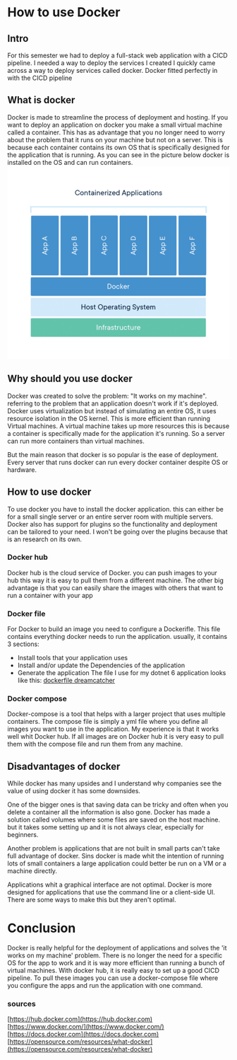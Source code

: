 # How to use Docker
## Intro
For this semester we had to deploy a full-stack web application with a CICD pipeline. I needed a way to deploy the services I created I quickly came across a way to deploy services called docker. Docker fitted perfectly in with the CICD pipeline 

## What is docker
Docker is made to streamline the process of deployment and hosting. If you want to deploy an application on docker you make a small virtual machine called a container. This has as advantage that you no longer need to worry about the problem that it runs on your machine but not on a server. This is because each container contains its own OS that is specifically designed for the application that is running. 
As you can see in the picture below docker is installed on the OS and can run containers.
![container-what-is-container.png](https://github.com/TjerkZ/S3-Dreamcatcher/blob/main/assets/container-what-is-container.png)
## Why should you use docker
Docker was created to solve the problem: "It works on my machine". referring to the problem that an application doesn't work if it's deployed. Docker uses virtualization but instead of simulating an entire OS, it uses resource isolation in the OS kernel. This is more efficient than running Virtual machines. A virtual machine takes up more resources this is because a container is specifically made for the application it's running. So a server can run more containers than virtual machines.

But the main reason that docker is so popular is the ease of deployment. Every server that runs docker can run every docker container despite OS or hardware. 

## How to use docker
To use docker you have to install the docker application. this can either be for a small single server or an entire server room with multiple servers. Docker also has support for plugins so the functionality and deployment can be tailored to your need. I won't be going over the plugins because that is an research on its own.
### Docker hub
Docker hub is the cloud service of Docker. you can push images to your hub this way it is easy to pull them from a different machine. The other big advantage is that you can easily share the images with others that want to run a container with your app

### Docker file
For Docker to build an image you need to configure a Dockerifle. This file contains everything docker needs to run the application. usually, it contains 3 sections:
- Install tools that your application uses
- Install and/or update the Dependencies of the application
- Generate the application
The file I use for my dotnet 6 application looks like this: [dockerfile dreamcatcher](https://github.com/TjerkZ/s3-dreamcatcher-api/blob/124849a110c679003190728fd0071af236a29e98/s3-dreamcatcher-api/Dockerfile)

### Docker compose 
Docker-compose is a tool that helps with a larger project that uses multiple containers. The compose file is simply a yml file where you define all images you want to use in the application.
My experience is that it works well whit Docker hub. If all images are on Docker hub it is very easy to pull them with the compose file and run them from any machine.

## Disadvantages of docker
While docker has many upsides and I understand why companies see the value of using docker it has some downsides.

One of the bigger ones is that saving data can be tricky and often when you delete a container all the information is also gone.  Docker has made a solution called volumes where some files are saved on the host machine. but it takes some setting up and it is not always clear, especially for beginners.

Another problem is applications that are not built in small parts can't take full advantage of docker. Sins docker is made whit the intention of running lots of small containers a large application could better be run on a VM or a machine directly.

Applications whit a graphical interface are not optimal. Docker is more designed for applications that use the command line or a client-side UI. There are some ways to make this but they aren't optimal.

# Conclusion
Docker is really helpful for the deployment of applications and solves the 'it works on my machine' problem. There is no longer the need for a specific OS for the app to work and it is way more efficient than running a bunch of virtual machines. With docker hub, it is really easy to set up a good CICD pipeline. To pull these images you can use a docker-compose file where you configure the apps and run the application with one command.

### sources
[https://hub.docker.com](https://hub.docker.com)
[https://www.docker.com/](https://www.docker.com/)
[https://docs.docker.com](https://docs.docker.com)
[https://opensource.com/resources/what-docker](https://opensource.com/resources/what-docker)


